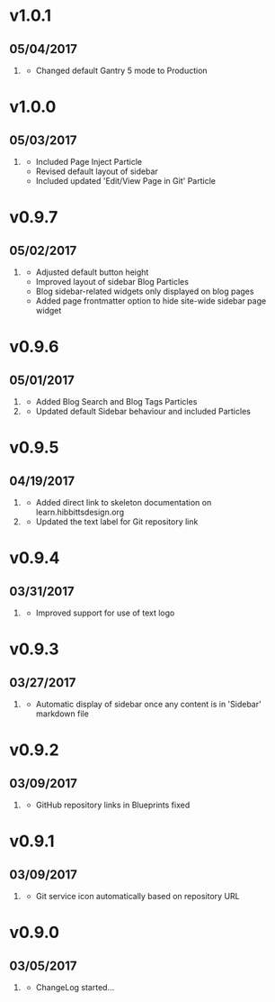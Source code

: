 # v1.0.1
## 05/04/2017

1. [](#improved)
    * Changed default Gantry 5 mode to Production

# v1.0.0
## 05/03/2017

1. [](#improved)
    * Included Page Inject Particle
    * Revised default layout of sidebar
    * Included updated 'Edit/View Page in Git' Particle

# v0.9.7
## 05/02/2017

1. [](#improved)
    * Adjusted default button height
    * Improved layout of sidebar Blog Particles
    * Blog sidebar-related widgets only displayed on blog pages
    * Added page frontmatter option to hide site-wide sidebar page widget

# v0.9.6
## 05/01/2017

1. [](#new)
    * Added Blog Search and Blog Tags Particles
1. [](#improved)
    * Updated default Sidebar behaviour and included Particles

# v0.9.5
## 04/19/2017

1. [](#new)
    * Added direct link to skeleton documentation on learn.hibbittsdesign.org
1. [](#improved)
    * Updated the text label for Git repository link

# v0.9.4
## 03/31/2017

1. [](#improved)
    * Improved support for use of text logo

# v0.9.3
## 03/27/2017

1. [](#improved)
    * Automatic display of sidebar once any content is in 'Sidebar' markdown file

# v0.9.2
## 03/09/2017

1. [](#bugfix)
    * GitHub repository links in Blueprints fixed

# v0.9.1
## 03/09/2017

1. [](#improved)
    * Git service icon automatically based on repository URL

# v0.9.0
## 03/05/2017

1. [](#new)
    * ChangeLog started...
